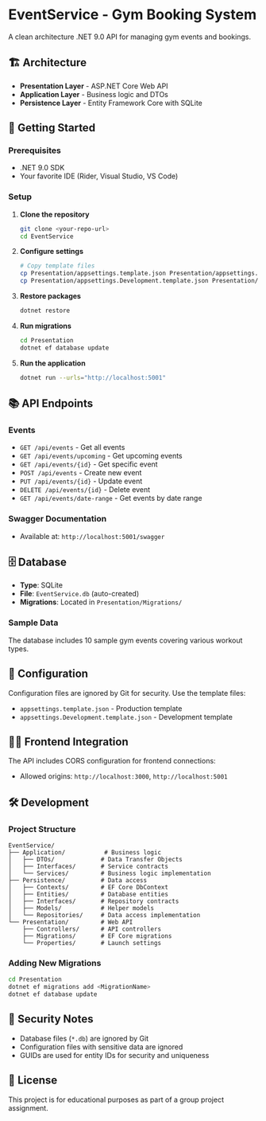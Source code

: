 # EventService - Gym Booking System

A clean architecture .NET 9.0 API for managing gym events and bookings.

## 🏗️ Architecture

- **Presentation Layer** - ASP.NET Core Web API
- **Application Layer** - Business logic and DTOs
- **Persistence Layer** - Entity Framework Core with SQLite

## 🚀 Getting Started

### Prerequisites

- .NET 9.0 SDK
- Your favorite IDE (Rider, Visual Studio, VS Code)

### Setup

1. **Clone the repository**

   ```bash
   git clone <your-repo-url>
   cd EventService
   ```

2. **Configure settings**

   ```bash
   # Copy template files
   cp Presentation/appsettings.template.json Presentation/appsettings.json
   cp Presentation/appsettings.Development.template.json Presentation/appsettings.Development.json
   ```

3. **Restore packages**

   ```bash
   dotnet restore
   ```

4. **Run migrations**

   ```bash
   cd Presentation
   dotnet ef database update
   ```

5. **Run the application**
   ```bash
   dotnet run --urls="http://localhost:5001"
   ```

## 📚 API Endpoints

### Events

- `GET /api/events` - Get all events
- `GET /api/events/upcoming` - Get upcoming events
- `GET /api/events/{id}` - Get specific event
- `POST /api/events` - Create new event
- `PUT /api/events/{id}` - Update event
- `DELETE /api/events/{id}` - Delete event
- `GET /api/events/date-range` - Get events by date range

### Swagger Documentation

- Available at: `http://localhost:5001/swagger`

## 🗄️ Database

- **Type**: SQLite
- **File**: `EventService.db` (auto-created)
- **Migrations**: Located in `Presentation/Migrations/`

### Sample Data

The database includes 10 sample gym events covering various workout types.

## 🔧 Configuration

Configuration files are ignored by Git for security. Use the template files:

- `appsettings.template.json` - Production template
- `appsettings.Development.template.json` - Development template

## 🏃‍♂️ Frontend Integration

The API includes CORS configuration for frontend connections:

- Allowed origins: `http://localhost:3000`, `http://localhost:5001`

## 🛠️ Development

### Project Structure

```
EventService/
├── Application/           # Business logic
│   ├── DTOs/             # Data Transfer Objects
│   ├── Interfaces/       # Service contracts
│   └── Services/         # Business logic implementation
├── Persistence/          # Data access
│   ├── Contexts/         # EF Core DbContext
│   ├── Entities/         # Database entities
│   ├── Interfaces/       # Repository contracts
│   ├── Models/           # Helper models
│   └── Repositories/     # Data access implementation
└── Presentation/         # Web API
    ├── Controllers/      # API controllers
    ├── Migrations/       # EF Core migrations
    └── Properties/       # Launch settings
```

### Adding New Migrations

```bash
cd Presentation
dotnet ef migrations add <MigrationName>
dotnet ef database update
```

## 🔐 Security Notes

- Database files (`*.db`) are ignored by Git
- Configuration files with sensitive data are ignored
- GUIDs are used for entity IDs for security and uniqueness

## 📝 License

This project is for educational purposes as part of a group project assignment.

